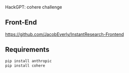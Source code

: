 HackGPT: cohere challenge

## Front-End

https://github.com/JacobEverly/InstantResearch-Frontend


## Requirements

```bash
pip install anthropic
pip install cohere
```